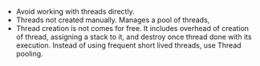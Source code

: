 * Avoid working with threads directly.
* Threads not created manually. Manages a pool of threads,
* Thread creation is not comes for free. It includes overhead of creation of thread, assigning a stack to it, and destroy once thread done with its execution. Instead of using frequent short lived threads, use Thread pooling.